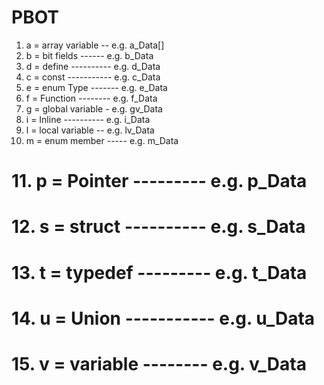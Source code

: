 # PBOT
01. a = array variable -- e.g. a_Data[]   
02. b = bit fields ------ e.g. b_Data  
03. d = define ---------- e.g. d_Data  
04. c = const ----------- e.g. c_Data  
05. e = enum Type ------- e.g. e_Data  
06. f = Function -------- e.g. f_Data  
07. g = global variable - e.g. gv_Data  
08. i = Inline ---------- e.g. i_Data  
09. l = local variable -- e.g. lv_Data  
10. m = enum member ----- e.g. m_Data  
# 11. p = Pointer --------- e.g. p_Data  
# 12. s = struct ---------- e.g. s_Data  
# 13. t = typedef --------- e.g. t_Data  
# 14. u = Union ----------- e.g. u_Data  
# 15. v = variable -------- e.g. v_Data  
